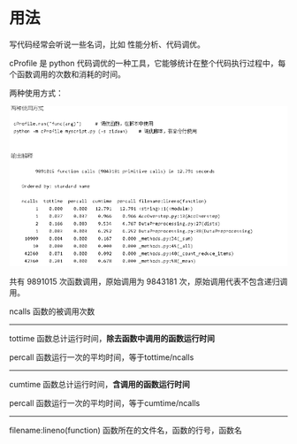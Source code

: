# 用法
写代码经常会听说一些名词，比如 性能分析、代码调优。

cProfile 是 python 代码调优的一种工具，它能够统计在整个代码执行过程中，每个函数调用的次数和消耗的时间。

两种使用方式：

![cprofile](png/cprfile.png)

共有 9891015 次函数调用，原始调用为 9843181 次，原始调用代表不包含递归调用。

ncalls 函数的被调用次数 

---------------------------
tottime 函数总计运行时间，**除去函数中调用的函数运行时间** 

percall 函数运行一次的平均时间，等于tottime/ncalls 

---------------------------
cumtime 函数总计运行时间，**含调用的函数运行时间** 

percall 函数运行一次的平均时间，等于cumtime/ncalls 

---------------------------
filename:lineno(function) 函数所在的文件名，函数的行号，函数名

